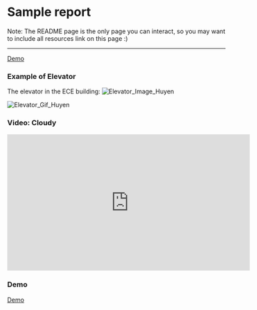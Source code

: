 # Sample report

Note: The README page is the only page you can interact, so you may want to include all resources link on this page :)

---
[Demo](https://nnhuyen.github.io/HCI-HW1-Elevator/demo.html)

### Example of Elevator

The elevator in the ECE building: 
![Elevator_Image_Huyen](https://i.imgur.com/D8NAp0d.jpg)

![Elevator_Gif_Huyen](https://media.giphy.com/media/fAbByUYxLUGE6ygSvZ/giphy.gif)

### Video: Cloudy
 <iframe width="560" height="315"
src="https://www.youtube.com/embed/uilkmUoXoLU" 
frameborder="0" 
allow="accelerometer; autoplay; encrypted-media; gyroscope; picture-in-picture" 
allowfullscreen></iframe>

### Demo
[Demo](https://nnhuyen.github.io/HCI-HW1-Elevator/demo.html)
